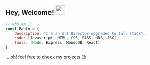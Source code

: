 ## Hey, Welcome! <img src="https://raw.githubusercontent.com/TheDudeThatCode/TheDudeThatCode/master/Assets/Hi.gif" width="30px"> 

```javascript
// who am I?
const Pablo = {
    description: "I'm an Art Director upgraded to full stack",
    code: [Javascript, HTML, CSS, SASS, HBS, JSX],
    tools: [Node, Express, MondoDB, React]
}
```
<p>... oh! feel free to check my projects 😉</p>
